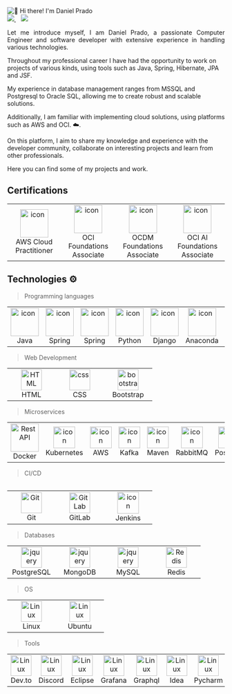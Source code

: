 <img src="https://s10.gifyu.com/images/Stw0j.png" alt="👋 Hi there! I'm Daniel Prado" title="👋 Hi there! I'm Daniel Prado"/>
<div align="justify">

<a href="https://www.linkedin.com/in/danielpamoretty/">
<img src="https://img.shields.io/badge/Linkedin-%231DA1F2.svg?style=for-the-badge&logo=Linkedin&logoColor=white">
</a>
&nbsp;&nbsp;
<a href="https://t.me/Daniel_Amoretty07/">
<img src="https://img.shields.io/badge/telegram-2CA5E0?style=for-the-badge&logo=telegram&logoColor=white">
</a>

</div>
<p></p>
<p align="justify">Let me introduce myself, I am Daniel Prado, a passionate Computer Engineer and software developer with extensive experience in handling various technologies. ‍

Throughout my professional career I have had the opportunity to work on projects of various kinds, using tools such as Java, Spring, Hibernate, JPA and JSF. ️

My experience in database management ranges from MSSQL and Postgresql to Oracle SQL, allowing me to create robust and scalable solutions. ️

Additionally, I am familiar with implementing cloud solutions, using platforms such as AWS and OCI. ☁️.

On this platform, I aim to share my knowledge and experience with the developer community, collaborate on interesting projects and learn from other professionals.

Here you can find some of my projects and work.

</p>

## Certifications
<table>
  <tr>
    <td align="center" width="120">
        <img src="https://s12.gifyu.com/images/Sthig.png" alt="icon" width="65" height="65" />
      <br>AWS Cloud Practitioner
    </td>
    <td align="center" width="120">
        <img src="https://s10.gifyu.com/images/Sthi8.png" alt="icon" width="65" height="65" />
      <br>OCI Foundations Associate
    </td>
    <td align="center" width="120">
        <img src="https://s10.gifyu.com/images/StgOr.png" alt="icon" width="65" height="65" />
      <br>OCDM Foundations Associate
    </td>
    <td align="center" width="120">
        <img src="https://s12.gifyu.com/images/StgOt.png" alt="icon" width="65" height="65" />
      <br>OCI AI Foundations Associate
    </td>
    </tr>
</table>

## Technologies ⚙️
> Programming languages
<table>
  <tr>
    <td align="center" width="96">
        <img src="https://skillicons.dev/icons?i=java" alt="icon" width="65" height="65" />
      <br>Java
    </td>
    <td align="center" width="96">
        <img src="https://skillicons.dev/icons?i=spring" alt="icon" width="65" height="65" />
      <br>Spring
    </td>
    <td align="center" width="96">
        <img src="https://skillicons.dev/icons?i=hibernate" alt="icon" width="65" height="65" />
      <br>Spring
    </td>
    <td align="center" width="96">
      <a href="#macropower-tech">
        <img src="https://skillicons.dev/icons?i=python" alt="icon" width="65" height="65" />
      </a>
      <br>Python
    </td>
    <td align="center" width="96">
        <img src="https://skillicons.dev/icons?i=django" alt="icon" width="65" height="65" />
      <br>Django
    </td>
    <td align="center" width="96">
        <img src="https://skillicons.dev/icons?i=anaconda" alt="icon" width="65" height="65" />
      <br>Anaconda
    </td>
    <td align="center" width="96">
        <img src="https://skillicons.dev/icons?i=cs" width="65" height="65" alt="Rest API" />
      <br>Rest API
    </td>
    <td align="center" width="96">
        <img src="https://skillicons.dev/icons?i=dotnet" width="65" height="65" alt="Rest API" />
      <br>ASP
    </td>
    </tr>
    </table>

> Web Development
   <table>
    <tr>
        <td align="center"  width="96">
            <img src="https://skillicons.dev/icons?i=html" width="48" height="48" alt="HTML" />
        <br>HTML
        </td>
        <td align="center" width="96">
            <img src="https://skillicons.dev/icons?i=css" width="48" height="48" alt="css" />
        <br>CSS
        </td>
        <td align="center"  width="96">
            <img src="https://skillicons.dev/icons?i=bootstrap" width="48" height="48" alt="bootstrap" />
        <br>Bootstrap
        </td>
    </tr>
    </table>

  > Microservices  
   <table>
    <tr>    
    <td align="center" width="96">
        <img src="https://skillicons.dev/icons?i=docker" width="65" height="65" alt="Rest API" />
      <br>Docker
    </td>
    <td align="center" width="96">
        <img src="https://skillicons.dev/icons?i=kubernetes" alt="icon" width="50" height="50" />
      <br>Kubernetes
    </td>
   <td align="center" width="96">
        <img src="https://skillicons.dev/icons?i=aws" alt="icon" width="50" height="50" />
      <br>AWS
    </td>
   <td align="center" width="96">
        <img src="https://skillicons.dev/icons?i=kafka" alt="icon" width="50" height="50" />
      <br>Kafka
    </td>
       <td align="center" width="96">
        <img src="https://skillicons.dev/icons?i=maven" alt="icon" width="50" height="50" />
      <br>Maven
    </td>
    <td align="center" width="96">
        <img src="https://skillicons.dev/icons?i=rabbitmq" alt="icon" width="50" height="50" />
      <br>RabbitMQ
    </td>    
    <td align="center" width="96">
        <img src="https://skillicons.dev/icons?i=postman" alt="icon" width="50" height="50" />
      <br>Postman
    </td>  
  </tr>
    <table>

> CI/CD    
  <table>
  <tr>
    <td align="center" width="96">
        <img src="https://skillicons.dev/icons?i=git" width="48" height="48" alt="Git" />
      <br>Git
    </td>
    <td align="center"  width="96">
        <img src="https://skillicons.dev/icons?i=gitlab" width="48" height="48" alt="GitLab" />
      <br>GitLab
    </td> 
    <td align="center" width="96">
        <img src="https://skillicons.dev/icons?i=jenkins" alt="icon" width="50" height="50" />
      <br>Jenkins
    </td>  
  </tr>
</table>


> Databases
<table>
  <tr>
    <td align="center" width="96">
        <img src="https://skillicons.dev/icons?i=postgres" width="48" height="48" alt="jquery" />
      <br>PostgreSQL
    </td>
      <td align="center" width="96">
        <img src="https://skillicons.dev/icons?i=mongodb" width="48" height="48" alt="jquery" />
      <br>MongoDB
    </td>
    <td align="center" width="96">
        <img src="https://skillicons.dev/icons?i=mysql" width="48" height="48" alt="jquery" />
      <br>MySQL
    </td> 
    <td align="center" width="96">
        <img src="https://skillicons.dev/icons?i=redis" width="48" height="48" alt="Redis" />
      <br>Redis
    </td>
  </tr>
  </table>

  > OS
  <table>
   <tr>
    <td align="center" width="96">
        <img src="https://skillicons.dev/icons?i=linux" width="48" height="48" alt="Linux" />
      <br>Linux
    </td>
    <td align="center" width="96">
        <img src="https://skillicons.dev/icons?i=ubuntu" width="48" height="48" alt="Linux" />
      <br>Ubuntu
    </td>
  </tr>
  </table>

> Tools
  <table>
    <tr>
    <td align="center" width="96">
        <img src="https://skillicons.dev/icons?i=devto" width="48" height="48" alt="Linux" />
    <br>Dev.to
    </td>
   <td align="center" width="96">
        <img src="https://skillicons.dev/icons?i=discord" width="48" height="48" alt="Linux" />
    <br>Discord
    </td>
   <td align="center" width="96">
        <img src="https://skillicons.dev/icons?i=eclipse" width="48" height="48" alt="Linux" />
    <br>Eclipse
    </td>    
   <td align="center" width="96">
        <img src="https://skillicons.dev/icons?i=grafana" width="48" height="48" alt="Linux" />
    <br>Grafana
    </td> 
   <td align="center" width="96">
        <img src="https://skillicons.dev/icons?i=graphql" width="48" height="48" alt="Linux" />
    <br>Graphql
    </td> 
   <td align="center" width="96">
        <img src="https://skillicons.dev/icons?i=idea" width="48" height="48" alt="Linux" />
    <br>Idea
    </td> 
    <td align="center" width="96">
        <img src="https://skillicons.dev/icons?i=pycharm" width="48" height="48" alt="Linux" />
    <br>Pycharm
    </td> 
   <td align="center" width="96">
        <img src="https://skillicons.dev/icons?i=powershell" width="48" height="48" alt="Linux" />
    <br>Powershell
    </td> 
   <td align="center" width="96">
        <img src="https://skillicons.dev/icons?i=prometheus" width="48" height="48" alt="Linux" />
    <br>Prometheus
    </td>  
    </tr>
 
</table>
